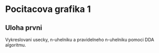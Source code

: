 
# Pocitacova grafika 1
## Uloha prvni
Vykreslovani usecky, n-uhelniku a pravidelneho n-uhelniku pomoci DDA algoritmu.
